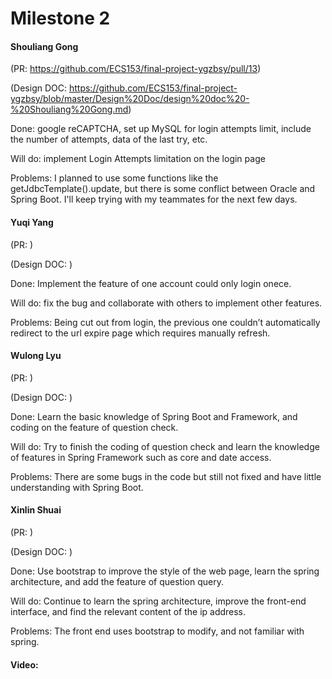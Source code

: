 # Milestone 2

#### Shouliang Gong

(PR: https://github.com/ECS153/final-project-ygzbsy/pull/13)

(Design DOC:	https://github.com/ECS153/final-project-ygzbsy/blob/master/Design%20Doc/design%20doc%20-%20Shouliang%20Gong.md)

Done: google reCAPTCHA, set up MySQL for login attempts limit, include the number of attempts, data of the last try, etc.

Will do: implement Login Attempts limitation on the login page

Problems: I planned to use some functions like the getJdbcTemplate().update, but there is some conflict between Oracle and Spring Boot. I'll keep trying with my teammates for the next few days. 



#### Yuqi Yang

(PR:	)

(Design DOC:		)

Done: Implement the feature of one account could only login onece.

Will do: fix the bug and collaborate with others to implement other features.

Problems: Being cut out from login, the previous one couldn’t automatically redirect to the url expire page which requires manually refresh. 

#### Wulong Lyu

(PR:	)

(Design DOC:		)

Done: Learn the basic knowledge of Spring Boot and Framework, and coding on the feature of question check.

Will do: Try to finish the coding of question check and learn the knowledge of features in Spring Framework such as core and date access.

Problems: There are some bugs in the code but still not fixed and have little understanding with Spring Boot.



#### Xinlin Shuai

(PR:	)

(Design DOC:		)

Done: Use bootstrap to improve the style of the web page, learn the spring architecture, and add the feature of question query.

Will do: Continue to learn the spring architecture, improve the front-end interface, and find the relevant content of the ip address.

Problems: The front end uses bootstrap to modify, and not familiar with spring.



#### Video:

